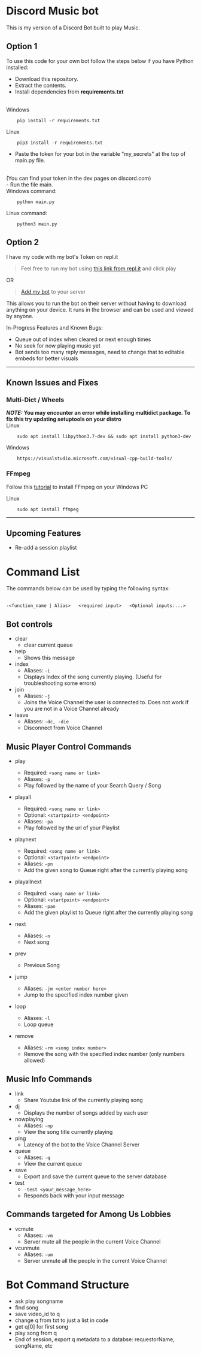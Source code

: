 # Discord Music bot
This is my version of a Discord Bot built to play Music. 

## Option 1
To use this code for your own bot follow the steps below if you have Python installed:

- Download this repository. 
- Extract the contents.
- Install dependencies from <strong> requirements.txt </strong>
<br>
    Windows

        pip install -r requirements.txt     
   Linux

        pip3 install -r requirements.txt
- Paste the token for your bot in the variable "my_secrets" at the top of main.py file.
<br> 
(You can find your token in the dev pages on discord.com)
<br>
- Run the file main.
<br>
    Windows command:                        

        python main.py
   
   Linux command:

        python3 main.py


## Option 2
I have my code with my bot's Token on repl.it <br>
> Feel free to run my bot using [this link from repl.it](https://replit.com/@swapdub/DiscordBot#main.py) and click play

OR                        

> [Add my bot](https://discord.com/oauth2/authorize?client_id=730602425807011847&permissions=8&scope=bot) to your server

This allows you to run the bot on their server without having to download anything on your device. It runs in the browser and can be used and viewed by anyone.


In-Progress Features and Known Bugs:

- Queue out of index when cleared or next enough times
- No seek for now playing music yet
- Bot sends too many reply messages, need to change that to editable embeds for better visuals

---
## Known Issues and Fixes

### Multi-Dict / Wheels
**_NOTE:_ You may encounter an error while installing multidict package. To fix this try updating setuptools on your distro**
<br>
Linux

        sudo apt install libpython3.7-dev && sudo apt install python3-dev

Windows
        
        https://visualstudio.microsoft.com/visual-cpp-build-tools/

### FFmpeg
Follow this [tutorial](https://www.wikihow.com/Install-FFmpeg-on-Windows) to install FFmpeg on your Windows PC

Linux

        sudo apt install ffmpeg
---


## Upcoming Features

- Re-add a session playlist


# Command List
The commands below can be used by typing the following syntax: 
<br>
<br>

```-<function_name | Alias>   <required input>   <Optional inputs:...>```

## Bot controls
- clear
    - clear current queue      
- help
    - Shows this message
- index
    - Aliases: ```-i```
    - Displays Index of the song currently playing. (Useful for troubleshooting some errors)
- join
    - Aliases: ```-j ```
    - Joins the Voice Channel the user is connected to. Does not work if you are not in a Voice Channel already
- leave
    - Aliases: ```-dc, -die```
    - Disconnect from Voice Channel

## Music Player Control Commands
- play
    - Required: ```<song name or link>```
    - Aliases: ```-p```
    - Play followed by the name of your Search Query / Song

- playall
    - Required: ```<song name or link>```
    - Optional: ```<startpoint> <endpoint>```
    - Aliases: ```-pa```
    - Play followed by the url of your Playlist
    
- playnext
    - Required: ```<song name or link>```
    - Optional: ```<startpoint> <endpoint>```
    - Aliases: ```-pn```
    - Add the given song to Queue right after the currently playing song

- playallnext
    - Required: ```<song name or link>```
    - Optional: ```<startpoint> <endpoint>```
    - Aliases: ```-pan```
    - Add the given playlist to Queue right after the currently playing song
- next
    - Aliases: ```-n```
    - Next song
- prev
    - Previous Song
- jump
    - Aliases: ```-jm <enter number here>```
    - Jump to the specified index number given
- loop
    - Aliases: ```-l```
    - Loop queue
- remove
    - Aliases: ```-rm <song index number>```
    - Remove the song with the specified index number (only numbers allowed)

## Music Info Commands
- link
    - Share Youtube link of the currently playing song
- dj
    - Displays the number of songs added by each user 
- nowplaying
    - Aliases: ```-np```
    - View the song title currently playing
- ping
    - Latency of the bot to the Voice Channel Server
- queue
    - Aliases: ```-q```
    - View the current queue
- save
    - Export and save the current queue to the server database
- test 
    - ```-test <your_message_here>```
    - Responds back with your input message
    
## Commands targeted for Among Us Lobbies 
- vcmute
    - Aliases: ```-vm```
    - Server mute all the people in the current Voice Channel
- vcunmute
    - Aliases: ```-um```
    - Server unmute all the people in the current Voice Channel


# Bot Command Structure
- ask play songname
- find song
- save video_id to q
- change q from txt to just a list in code
- get q[0] for first song
- play song from q
- End of session, export q metadata to a databse: requestorName, songName, etc